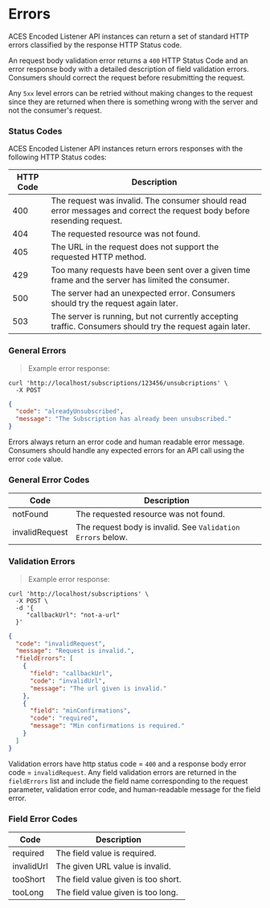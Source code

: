 # Errors

ACES Encoded Listener API instances can return a set of standard HTTP errors classified by
the response HTTP Status code.

An request body validation error returns a `400` HTTP Status Code and an error response body
with a detailed description of field validation errors. Consumers should correct the request
before resubmitting the request.

Any `5xx` level errors can be retried without making changes to the request since they
are returned when there is something wrong with the server and not the consumer's request.


### Status Codes

ACES Encoded Listener API instances return errors responses with the following HTTP Status codes:

HTTP Code | Description
---------- | -----------
400 | The request was invalid. The consumer should read error messages and correct the request body before resending request.
404 | The requested resource was not found.
405 | The URL in the request does not support the requested HTTP method.
429 | Too many requests have been sent over a given time frame and the server has limited the consumer.
500 | The server had an unexpected error. Consumers should try the request again later.
503 | The server is running, but not currently accepting traffic. Consumers should try the request again later.


### General Errors

> Example error response:


```shell
curl 'http://localhost/subscriptions/123456/unsubcriptions' \
  -X POST 
```

```json
{
  "code": "alreadyUnsubscribed",
  "message": "The Subscription has already been unsubscribed."
}
```

Errors always return an error code and human readable error message.
Consumers should handle any expected errors for an API call using the error `code` value.



### General Error Codes

Code | Description
---------- | -------
notFound   | The requested resource was not found.
invalidRequest    | The request body is invalid. See `Validation Errors` below.



### Validation Errors

> Example error response:

```shell
curl 'http://localhost/subscriptions' \
  -X POST \
  -d '{
     "callbackUrl": "not-a-url"
  }'
```


```json
{
  "code": "invalidRequest",
  "message": "Request is invalid.",
  "fieldErrors": [
    {
      "field": "callbackUrl",
      "code": "invalidUrl",
      "message": "The url given is invalid."
    },
    {
      "field": "minConfirmations",
      "code": "required",
      "message": "Min confirmations is required."
    }
  ]
}
```

Validation errors have http status code = `400` and a response body error code = `invalidRequest`.
Any field validation errors are returned in the `fieldErrors` list and include the field name corresponding
to the request parameter, validation error code, and human-readable message for the field error.


### Field Error Codes

Code | Description
---------- | -------
required   | The field value is required.
invalidUrl | The given URL value is invalid.
tooShort   | The field value given is too short. 
tooLong    | The field value given is too long.
